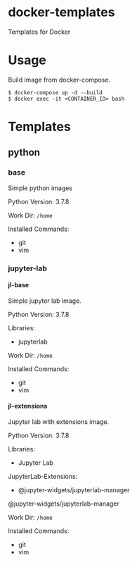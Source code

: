 # docker-templates
Templates for Docker

# Usage
Build image from docker-compose.
```
$ docker-compose up -d --build
$ docker exec -it <CONTAINER_ID> bash
```

# Templates

## python

### base
Simple python images

Python Version: 3.7.8

Work Dir: `/home`

Installed Commands:
- git
- vim

### jupyter-lab

#### jl-base
Simple jupyter lab image.

Python Version: 3.7.8

Libraries:
- jupyterlab

Work Dir: `/home`

Installed Commands:
- git
- vim

#### jl-extensions
Jupyter lab with extensions image.

Python Version: 3.7.8

Libraries:
- Jupyter Lab

JupyterLab-Extensions:
- @jupyter-widgets/jupyterlab-manager

@jupyter-widgets/jupyterlab-manager

Work Dir: `/home`

Installed Commands:
- git
- vim

